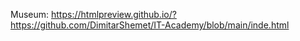  Museum: https://htmlpreview.github.io/?https://github.com/DimitarShemet/IT-Academy/blob/main/inde.html

